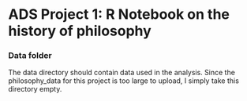 # ADS Project 1:  R Notebook on the history of philosophy

### Data folder

The data directory should contain data used in the analysis. Since the philosophy_data for this project is too large to upload, I simply take this directory empty. 